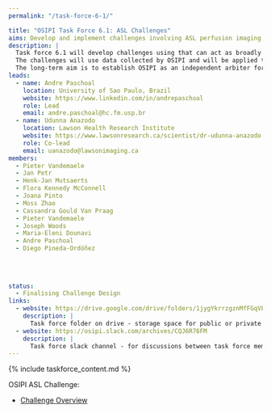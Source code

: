 ```yaml
---
permalink: "/task-force-6-1/"

title: "OSIPI Task Force 6.1: ASL Challenges"
aims: Develop and implement challenges involving ASL perfusion imaging analysis
description: |
  Task force 6.1 will develop challenges using that can act as broadly recognised benchmarks for perfusion software. This will include the development of metrics that quantify the performance of a perfusion analysis tool (eg. bias and precision on DROs, agreement with reference methods in-vivo, reproducibility on in-vivo data, processing time, etc).
  The challenges will use data collected by OSIPI and will be applied to the software tools listed in OSIPI in order to establish a set of benchmarks. 
  The long-term aim is to establish OSIPI as an independent arbiter for software solutions in perfusion imaging. 
leads:
  - name: Andre Paschoal
    location: University of Sao Paulo, Brazil
    website: https://www.linkedin.com/in/andrepaschoal
    role: Lead
    email: andre.paschoal@hc.fm.usp.br
  - name: Udunna Anazodo
    location: Lawson Health Research Institute
    website: https://www.lawsonresearch.ca/scientist/dr-udunna-anazodo
    role: Co-lead
    email: uanazodo@lawsonimaging.ca
members:
  - Pieter Vandemaele
  - Jan Petr
  - Henk-Jan Mutsaerts
  - Flora Kennedy McConnell
  - Joana Pinto
  - Moss Zhao
  - Cassandra Gould Van Praag
  - Pieter Vandemaele
  - Joseph Woods
  - Maria-Eleni Dounavi
  - Andre Paschoal
  - Diego Pineda-Ordóñez
  
  
  
  
status:
  - Finalising Challenge Design
links:
  - website: https://drive.google.com/drive/folders/1jygYkrrzgznMfFGqVL9Qjvpbbvmkj55q
    description: |
      Task force folder on drive - storage space for public or private documents developed by the task force.
  - website: https://osipi.slack.com/archives/CQJ6R76FM
    description: |
      Task force slack channel - for discussions between task force members.
---
```


{% include taskforce_content.md %}
<!--- Please include your task force contents below, free formatting -->

OSIPI ASL Challenge:
- [Challenge Overview](https://docs.google.com/document/d/1EtG5TVZotnvXSufboh707lAIq1imPg2CTVaMnIN01iA/edit?usp=sharing)
